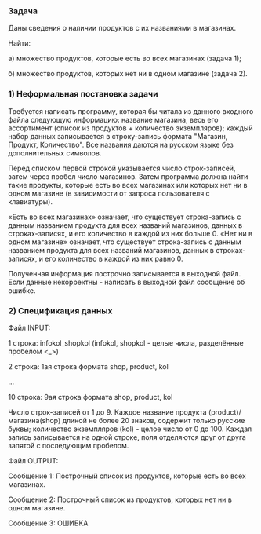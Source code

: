 ### Задача
Даны сведения о наличии продуктов с их названиями в магазинах.

Найти:

а) множество продуктов, которые есть во всех магазинах (задача 1);

б) множество продуктов, которых нет ни в одном магазине (задача 2).

### 1) Неформальная постановка задачи
Требуется написать программу, которая бы читала из данного входного файла следующую информацию: название магазина, весь его ассортимент (список из продуктов + количество экземпляров); каждый набор данных записывается в строку-запись формата "Магазин, Продукт, Количество". Все названия даются на русском языке без дополнительных символов.

Перед списком первой строкой  указывается число строк-записей, затем через пробел число магазинов. Затем программа должна найти такие продукты, которые есть во всех магазинах или которых нет ни в одном магазине (в зависимости от запроса пользователя с клавиатуры).

«Есть во всех магазинах» означает, что существует строка-запись с данным названием продукта для всех названий магазинов, данных в строках-записях, и его количество в каждой из них больше 0. «Нет ни в одном магазине» означает, что существует строка-запись с данным названием продукта для всех названий магазинов, данных в строках-записях, и его количество в каждой из них равно 0.

Полученная информация построчно записывается в выходной файл. Если данные некорректны - написать в выходной файл сообщение об ошибке.

### 2) Спецификация данных
Файл INPUT:

1 строка: infokol_shopkol (infokol, shopkol - целые числа, разделённые пробелом <_>)

2 строка: 1ая строка формата shop, product, kol

...

10 строка: 9ая строка формата shop, product, kol  

Число строк-записей от 1 до 9. Каждое название продукта (product)/магазина(shop) длиной не более 20 знаков, содержит только русские буквы; количество экземпляров (kol) - целое число от 0 до 100. Каждая запись записывается на одной строке, поля отделяются друг от друга запятой с последующим пробелом.

Файл OUTPUT:

Сообщение 1: Построчный список из продуктов, которые есть во всех магазинах.

Сообщение 2: Построчный список из продуктов, которых нет ни в одном магазине.

Сообщение 3: ОШИБКА
